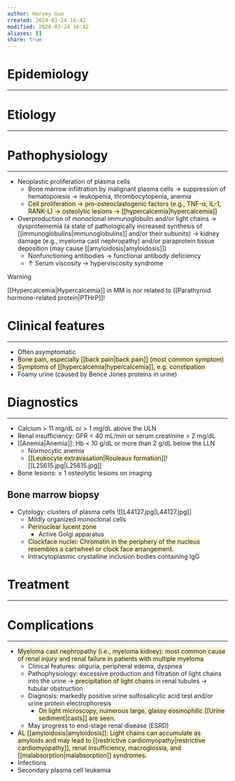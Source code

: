 ```yaml
---
author: Harvey Guo
created: 2024-03-24 16:42
modified: 2024-03-24 16:42
aliases: []
share: true
---
```

# Epidemiology
---


# Etiology
---


# Pathophysiology
---
- Neoplastic proliferation of plasma cells
	- Bone marrow infiltration by malignant plasma cells → suppression of hematopoiesis → leukopenia, thrombocytopenia, anemia
	- <span style="background:rgba(240, 200, 0, 0.2)">Cell proliferation → pro-osteoclastogenic factors (e.g., TNF-α, IL-1, RANK-L) → osteolytic lesions → [[hypercalcemia|hypercalcemia]]</span>
- Overproduction of monoclonal immunoglobulin and/or light chains → dysproteinemia (a state of pathologically increased synthesis of [[immunoglobulins|immunoglobulins]] and/or their subunits) → kidney damage (e.g., myeloma cast nephropathy) and/or paraprotein tissue deposition (may cause [[amyloidosis|amyloidosis]]) 
	- Nonfunctioning antibodies → functional antibody deficiency
	- ↑ Serum viscosity → hyperviscosity syndrome

>[!warning] 
>[[Hypercalcemia|Hypercalcemia]] in MM is nor related to [[Parathyroid hormone-related protein|PTHrP]]!
# Clinical features
---
- Often asymptomatic
- <span style="background:rgba(240, 200, 0, 0.2)">Bone pain, especially [[back pain|back pain]] (most common symptom)</span>
- <span style="background:rgba(240, 200, 0, 0.2)">Symptoms of [[hypercalcemia|hypercalcemia]], e.g. constipation</span>
- Foamy urine (caused by Bence Jones proteins in urine)

# Diagnostics
---
- Calcium > 11 mg/dL or > 1 mg/dL above the ULN
- Renal insufficiency: GFR < 40 mL/min or serum creatinine > 2 mg/dL 
- [[Anemia|Anemia]]: Hb < 10 g/dL or more than 2 g/dL below the LLN
	- Normocytic anemia
	- <span style="background:rgba(240, 200, 0, 0.2)">[[Leukocyte extravasation|Rouleaux formation]]</span>![[L25615.jpg|L25615.jpg]]
- Bone lesions: ≥ 1 osteolytic lesions on imaging
## Bone marrow biopsy
- Cytology: clusters of plasma cells ![[L44127.jpg|L44127.jpg]]
	- Mildly organized monoclonal cells
	- <span style="background:rgba(240, 200, 0, 0.2)">Perinuclear lucent zone</span>
		- Active Golgi apparatus
	- <span style="background:rgba(240, 200, 0, 0.2)">Clockface nuclei: Chromatin in the periphery of the nucleus resembles a cartwheel or clock face arrangement.</span>
	- Intracytoplasmic crystalline inclusion bodies containing IgG

# Treatment
---

# Complications
---
- <span style="background:rgba(240, 200, 0, 0.2)">Myeloma cast nephropathy (i.e., myeloma kidney): most common cause of renal injury and renal failure in patients with multiple myeloma</span>
	- Clinical features: oliguria, peripheral edema, dyspnea
	- Pathophysiology: excessive production and filtration of light chains into the urine → <span style="background:rgba(240, 200, 0, 0.2)">precipitation of light chains</span> in renal tubules → tubular obstruction
	- Diagnosis: markedly positive urine sulfosalicylic acid test  and/or urine protein electrophoresis
		- <span style="background:rgba(240, 200, 0, 0.2)">On light microscopy, numerous large, glassy eosinophilic [[Urine sediment|casts]] are seen.</span>
	- May progress to end-stage renal disease (ESRD)
- <span style="background:rgba(240, 200, 0, 0.2)">AL [[amyloidosis|amyloidosis]]: Light chains can accumulate as amyloids and may lead to [[restrictive cardiomyopathy|restrictive cardiomyopathy]], renal insufficiency, macroglossia, and [[malabsorption|malabsorption]] syndromes.</span>
- Infections
- Secondary plasma cell leukemia